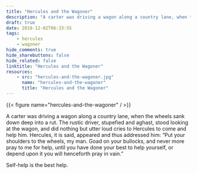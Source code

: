 ```yaml
---
title: "Hercules and the Wagoner"
description: "A carter was driving a wagon along a country lane, when the wheels sank down deep into a rut. - A fable by Aesop"
draft: true
date: 2018-12-02T06:33:55
tags:
    - hercules
    - wagoner
hide_comments: true
hide_sharebuttons: false
hide_related: false
linktitle: "Hercules and the Wagoner"
resources:
    - src: "hercules-and-the-wagoner.jpg"
      name: "hercules-and-the-wagoner"
      title: "Hercules and the Wagoner"
---
```


{{< figure name="hercules-and-the-wagoner" / >}}

A carter was driving a wagon along a country lane, when the wheels sank down deep into a rut. The rustic driver, stupefied and aghast, stood looking at the wagon, and did nothing but utter loud cries to Hercules to come and help him. Hercules, it is said, appeared and thus addressed him: “Put your shoulders to the wheels, my man. Goad on your bullocks, and never more pray to me for help, until you have done your best to help yourself, or depend upon it you will henceforth pray in vain.”

Self-help is the best help.
